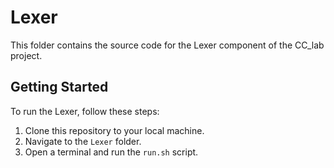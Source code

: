 # Lexer

This folder contains the source code for the Lexer component of the CC_lab project.

## Getting Started

To run the Lexer, follow these steps:

1. Clone this repository to your local machine.
2. Navigate to the `Lexer` folder.
3. Open a terminal and run the `run.sh` script.


